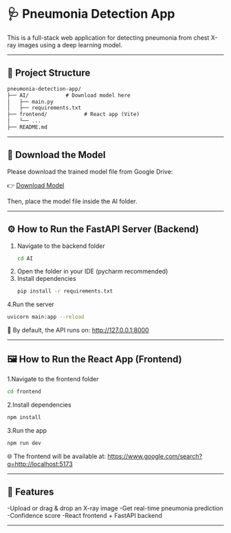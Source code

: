 # 🩺 Pneumonia Detection App

This is a full-stack web application for detecting pneumonia from chest X-ray images using a deep learning model.

---
## 📁 Project Structure

```markdown
pneumonia-detection-app/
├── AI/            # Download model here 
│   ├── main.py
│   ├── requirements.txt         
├── frontend/            # React app (Vite)
│   └── ...
├── README.md
```
---
## 🔗 Download the Model

Please download the trained model file from Google Drive:

👉 [Download Model](https://drive.google.com/file/d/1LxFji4dL__slKNgqRbhzvBl0eIV65hw2/view?usp=sharing)

Then, place the model file inside the AI folder.

---

## ⚙️ How to Run the FastAPI Server (Backend)

1. Navigate to the backend folder
   ```bash
   cd AI
   ```
2. Open the folder in your IDE (pycharm recommended)
3. Install dependencies
   ```bash
   pip install -r requirements.txt
   ```
4.Run the server
```bash
uvicorn main:app --reload
```
🔗 By default, the API runs on: http://127.0.0.1:8000

---

## 🖼️ How to Run the React App (Frontend)

1.Navigate to the frontend folder
```bash
cd frontend
```
2.Install dependencies
```bash
npm install
```
3.Run the app
```bash
npm run dev
```
🌐 The frontend will be available at: https://www.google.com/search?q=http://localhost:5173

---

## 📸 Features
-Upload or drag & drop an X-ray image
-Get real-time pneumonia prediction
-Confidence score
-React frontend + FastAPI backend

---
   


